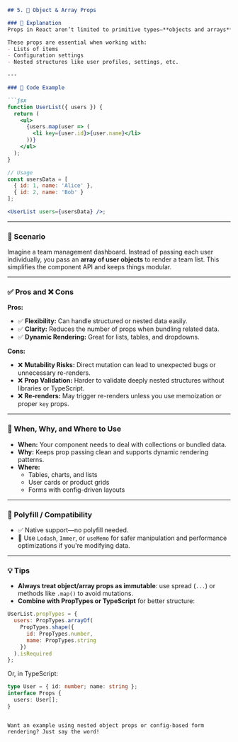 
```markdown
## 5. 🧩 Object & Array Props

### 🧠 Explanation
Props in React aren’t limited to primitive types—**objects and arrays** can be passed to convey structured, complex data.

These props are essential when working with:
- Lists of items
- Configuration settings
- Nested structures like user profiles, settings, etc.

---

### 🧪 Code Example

```jsx
function UserList({ users }) {
  return (
    <ul>
      {users.map(user => (
        <li key={user.id}>{user.name}</li>
      ))}
    </ul>
  );
}

// Usage
const usersData = [
  { id: 1, name: 'Alice' },
  { id: 2, name: 'Bob' }
];

<UserList users={usersData} />;
```

---

### 📖 Scenario

Imagine a team management dashboard. Instead of passing each user individually, you pass an **array of user objects** to render a team list. This simplifies the component API and keeps things modular.

---

### ✅ Pros and ❌ Cons

**Pros:**
- ✅ **Flexibility:** Can handle structured or nested data easily.
- ✅ **Clarity:** Reduces the number of props when bundling related data.
- ✅ **Dynamic Rendering:** Great for lists, tables, and dropdowns.

**Cons:**
- ❌ **Mutability Risks:** Direct mutation can lead to unexpected bugs or unnecessary re-renders.
- ❌ **Prop Validation:** Harder to validate deeply nested structures without libraries or TypeScript.
- ❌ **Re-renders:** May trigger re-renders unless you use memoization or proper `key` props.

---

### 📌 When, Why, and Where to Use

- **When:** Your component needs to deal with collections or bundled data.
- **Why:** Keeps prop passing clean and supports dynamic rendering patterns.
- **Where:**
  - Tables, charts, and lists
  - User cards or product grids
  - Forms with config-driven layouts

---

### 🧯 Polyfill / Compatibility

- ✅ Native support—no polyfill needed.
- 🔧 Use `Lodash`, `Immer`, or `useMemo` for safer manipulation and performance optimizations if you're modifying data.

---

### 💡 Tips

- **Always treat object/array props as immutable**: use spread (`...`) or methods like `.map()` to avoid mutations.
- **Combine with PropTypes or TypeScript** for better structure:

```js
UserList.propTypes = {
  users: PropTypes.arrayOf(
    PropTypes.shape({
      id: PropTypes.number,
      name: PropTypes.string
    })
  ).isRequired
};
```

Or, in TypeScript:

```ts
type User = { id: number; name: string };
interface Props {
  users: User[];
}
```
```

Want an example using nested object props or config-based form rendering? Just say the word!